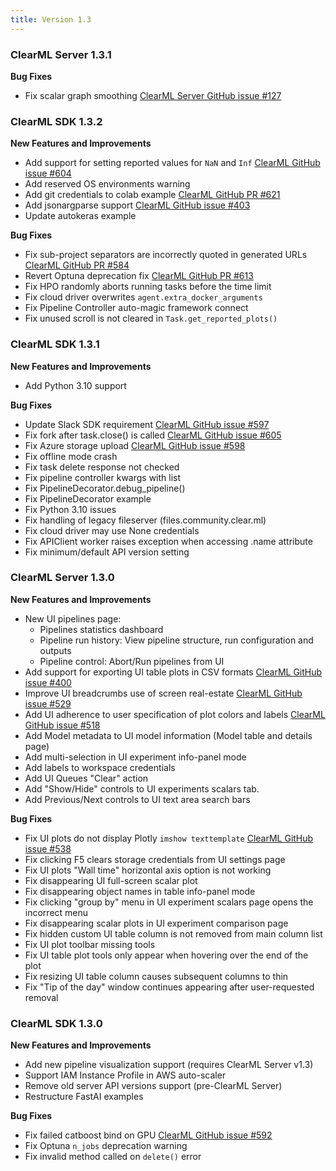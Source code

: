 ```yaml
---
title: Version 1.3
---
```


### ClearML Server 1.3.1

**Bug Fixes**
* Fix scalar graph smoothing [ClearML Server GitHub issue #127](https://github.com/allegroai/clearml-server/issues/127)

### ClearML SDK 1.3.2

**New Features and Improvements**

* Add support for setting reported values for `NaN` and `Inf` [ClearML GitHub issue #604](https://github.com/allegroai/clearml/issues/604)
* Add reserved OS environments warning
* Add git credentials to colab example [ClearML GitHub PR #621](https://github.com/allegroai/clearml/pull/621)
* Add jsonargparse support [ClearML GitHub issue #403](https://github.com/allegroai/clearml/issue/403)
* Update autokeras example

**Bug Fixes**

* Fix sub-project separators are incorrectly quoted in generated URLs [ClearML GitHub PR #584](https://github.com/allegroai/clearml/pull/584)
* Revert Optuna deprecation fix [ClearML GitHub PR #613](https://github.com/allegroai/clearml/pull/613)
* Fix HPO randomly aborts running tasks before the time limit
* Fix cloud driver overwrites `agent.extra_docker_arguments`
* Fix Pipeline Controller auto-magic framework connect
* Fix unused scroll is not cleared in `Task.get_reported_plots()`

### ClearML SDK 1.3.1

**New Features and Improvements** 

* Add Python 3.10 support

**Bug Fixes**

* Update Slack SDK requirement [ClearML GitHub issue #597](https://github.com/allegroai/clearml/issues/597)
* Fix fork after task.close() is called [ClearML GitHub issue #605](https://github.com/allegroai/clearml/issues/605)
* Fix Azure storage upload [ClearML GitHub issue #598](https://github.com/allegroai/clearml/issues/598)
* Fix offline mode crash
* Fix task delete response not checked
* Fix pipeline controller kwargs with list
* Fix PipelineDecorator.debug_pipeline()
* Fix PipelineDecorator example
* Fix Python 3.10 issues
* Fix handling of legacy fileserver (files.community.clear.ml)
* Fix cloud driver may use None credentials
* Fix APIClient worker raises exception when accessing .name attribute
* Fix minimum/default API version setting


### ClearML Server 1.3.0

**New Features and Improvements**
* New UI pipelines page:
    * Pipelines statistics dashboard
    * Pipeline run history: View pipeline structure, run configuration and outputs
    * Pipeline control: Abort/Run pipelines from UI
* Add support for exporting UI table plots in CSV formats [ClearML GitHub issue #400](https://github.com/allegroai/clearml/issues/400)
* Improve UI breadcrumbs use of screen real-estate [ClearML GitHub issue #529](https://github.com/allegroai/clearml/issues/529)
* Add UI adherence to user specification of plot colors and labels [ClearML GitHub issue #518](https://github.com/allegroai/clearml/issues/518)
* Add Model metadata to UI model information (Model table and details page)
* Add multi-selection in UI experiment info-panel mode
* Add labels to workspace credentials
* Add UI Queues "Clear" action
* Add "Show/Hide" controls to UI experiments scalars tab.
* Add Previous/Next controls to UI text area search bars

**Bug Fixes**
* Fix UI plots do not display Plotly `imshow texttemplate` [ClearML GitHub issue #538](https://github.com/allegroai/clearml/issues/538)
* Fix clicking F5 clears storage credentials from UI settings page
* Fix UI plots "Wall time" horizontal axis option is not working
* Fix disappearing UI full-screen scalar plot
* Fix disappearing object names in table info-panel mode
* Fix clicking "group by" menu in UI experiment scalars page opens the incorrect menu
* Fix disappearing scalar plots in UI experiment comparison page
* Fix hidden custom UI table column is not removed from main column list
* Fix UI plot toolbar missing tools
* Fix UI table plot tools only appear when hovering over the end of the plot
* Fix resizing UI table column causes subsequent columns to thin 
* Fix "Tip of the day" window continues appearing after user-requested removal


### ClearML SDK 1.3.0

**New Features and Improvements** 

* Add new pipeline visualization support (requires ClearML Server v1.3)
* Support IAM Instance Profile in AWS auto-scaler
* Remove old server API versions support (pre-ClearML Server)
* Restructure FastAI examples

**Bug Fixes**

* Fix failed catboost bind on GPU [ClearML GitHub issue #592](https://github.com/allegroai/clearml/issues/592)
* Fix Optuna `n_jobs` deprecation warning
* Fix invalid method called on `delete()` error
